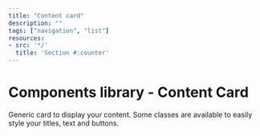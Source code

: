 ```yaml
---
title: "Content card"
description: ""
tags: ["navigation", "list"]
resources:
- src: '*/'
  title: 'Section #:counter'
---
```


# Components library - Content Card

Generic card to display your content. Some classes are available to easily style your titles, text and buttons.


